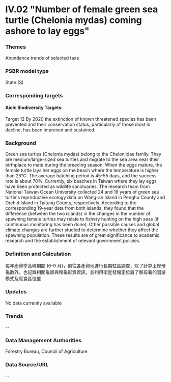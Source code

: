 # IV.02 "Number of female green sea turtle (Chelonia mydas) coming ashore to lay eggs"

<script type="text/javascript" src="http://cdn.mathjax.org/mathjax/latest/MathJax.js?config=TeX-AMS-MML_HTMLorMML"></script>

### Themes
Abundance trends of selected taxa
### PSBR model type
State (S)
### Corresponding targets
#### Aichi Biodiversity Targets:
Target 12 By 2020 the extinction of known threatened species has been prevented and their conservation status, particularly of those most in decline, has been improved and sustained.
### Background
Green sea turtles (Chelonia mydas) belong to the Cheloniidae family. They are medium/large-sized sea turtles and migrate to the sea area near their birthplace to mate during the breeding season. When the eggs mature, the female turtle lays her eggs on the beach where the temperature is higher than 25℃. The average hatching period is 45-55 days, and the success rate is about 70%. Currently, six beaches in Taiwan where they lay eggs have been protected as wildlife sanctuaries. The research team from National Taiwan Ocean University collected 24 and 19 years of green sea turtle's reproductive ecology data on Wang-an Island in Penghu County and Orchid Island in Taitung County, respectively. According to the corresponding 19-year data from both islands, they found that the difference (between the two islands) in the changes in the number of spawning female turtles may relate to fishery hunting on the high seas (if continuous monitoring has been done). Other possible causes and global climate changes are further studied to determine whether they affect the spawning population. These results are of great significance to academic research and the establishment of relevant government policies.
### Definition and Calculation
每年產卵季高峰期間 (6-9 月)，前往各產卵地進行長期駐島調查，除了計算上岸母龜數外，也記錄相關龜卵與稚龜形質資訊，並利用衛星發報定位器了解母龜的洄游模式及覓食區位置
### Updates
No data currently available
### Trends
--
### Data Management Authorities
Forestry Bureau, Council of Agriculture
### Data Source/URL
--
